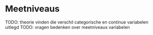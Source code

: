 # Meetniveaus

TODO: theorie vinden die verschil categorische en continue variabelen uitlegd
TODO: vragen bedenken over meetniveaus variabelen